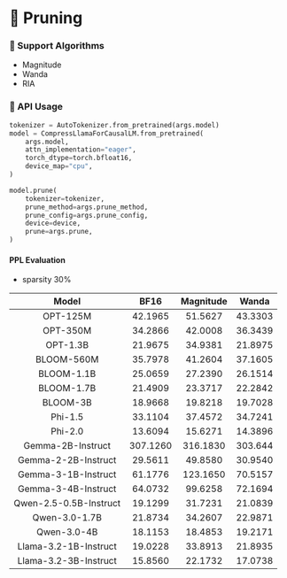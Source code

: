 # 🧩 Pruning

### 🐬 Support Algorithms
- Magnitude
- Wanda
- RIA

### 🤖 API Usage

```python
tokenizer = AutoTokenizer.from_pretrained(args.model)
model = CompressLlamaForCausalLM.from_pretrained(
    args.model,
    attn_implementation="eager",
    torch_dtype=torch.bfloat16,
    device_map="cpu",
)

model.prune(
    tokenizer=tokenizer,
    prune_method=args.prune_method,
    prune_config=args.prune_config,
    device=device,
    prune=args.prune,
)
```

#### PPL Evaluation 
- sparsity 30%

| Model | BF16 | Magnitude | Wanda |
| :---: | :---: | :---: | :---: |
| OPT-125M | 42.1965 | 51.5627 | 43.3303 |
| OPT-350M | 34.2866 | 42.0008 | 36.3439 |
| OPT-1.3B | 21.9675 | 34.9381 | 21.8975 |
| BLOOM-560M | 35.7978 | 41.2604 | 37.1605 |
| BLOOM-1.1B | 25.0659 | 27.2390 | 26.1514 |
| BLOOM-1.7B | 21.4909 | 23.3717 | 22.2842 |
| BLOOM-3B | 18.9668 | 19.8218 | 19.7028 |
| Phi-1.5 | 33.1104 | 37.4572 | 34.7241 |
| Phi-2.0 | 13.6094 | 15.6271 | 14.3896 |
| Gemma-2B-Instruct | 307.1260 | 316.1830 | 303.644 |
| Gemma-2-2B-Instruct | 29.5611 | 49.8580 | 30.9540 |
| Gemma-3-1B-Instruct | 61.1776 | 123.1650 | 70.5157 |
| Gemma-3-4B-Instruct | 64.0732 | 99.6258 | 72.1694 |
| Qwen-2.5-0.5B-Instruct | 19.1299 | 31.7231 | 21.0839 |
| Qwen-3.0-1.7B | 21.8734 | 34.2607 | 22.9871 |
| Qwen-3.0-4B | 18.1153 | 18.4853 | 19.2171 |
| Llama-3.2-1B-Instruct | 19.0228 | 33.8913 | 21.8935 |
| Llama-3.2-3B-Instruct | 15.8560 | 22.1732 | 17.0738 |
